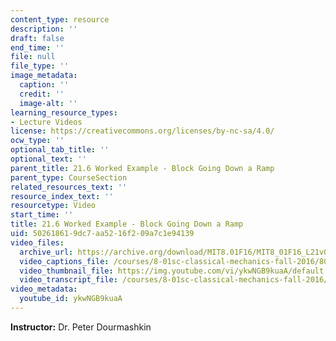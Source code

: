 ```yaml
---
content_type: resource
description: ''
draft: false
end_time: ''
file: null
file_type: ''
image_metadata:
  caption: ''
  credit: ''
  image-alt: ''
learning_resource_types:
- Lecture Videos
license: https://creativecommons.org/licenses/by-nc-sa/4.0/
ocw_type: ''
optional_tab_title: ''
optional_text: ''
parent_title: 21.6 Worked Example - Block Going Down a Ramp
parent_type: CourseSection
related_resources_text: ''
resource_index_text: ''
resourcetype: Video
start_time: ''
title: 21.6 Worked Example - Block Going Down a Ramp
uid: 50261861-9dc7-aa52-16f2-09a7c1e94139
video_files:
  archive_url: https://archive.org/download/MIT8.01F16/MIT8_01F16_L21v06_360p.mp4
  video_captions_file: /courses/8-01sc-classical-mechanics-fall-2016/805f8d0bfa9d53db8bfbf37930d785e1_ykwNGB9kuaA.vtt
  video_thumbnail_file: https://img.youtube.com/vi/ykwNGB9kuaA/default.jpg
  video_transcript_file: /courses/8-01sc-classical-mechanics-fall-2016/6694c99262cb59b106e01944531344a5_ykwNGB9kuaA.pdf
video_metadata:
  youtube_id: ykwNGB9kuaA
---
```

**Instructor:** Dr. Peter Dourmashkin